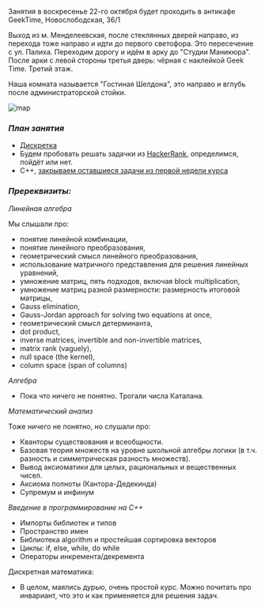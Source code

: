 Занятия в воскресенье 22-го октября будет проходить в антикафе GeekTime, Новослободская, 36/1 

Выход из м. Менделеевская, после стеклянных дверей направо, из перехода тоже направо и идти до первого светофора. Это пересечение с ул. Палиха. Переходим дорогу и идём в арку до "Студии Маникюра". После арки с левой стороны третья дверь: чёрная с наклейкой Geek Time. Третий этаж.

Наша комната называется "Гостиная Шелдона", это направо и вглубь после администраторской стойки.

![map](https://pp.userapi.com/c622517/v622517522/4ccf2/HijHNyPsegI.jpg)

### *План занятия*

- [Дискретка](https://www.lektorium.tv/lecture/13895)
- Будем пробовать решать задачки из [HackerRank](https://www.hackerrank.com), определимся, пойдёт или нет.
- C++, [закрываем оставшиеся задачи из первой недели курса](https://www.coursera.org/learn/c-plus-plus-white/home/week/1)

### *Пререквизиты:*

_Линейная алгебра_

Мы слышали про:
- понятие линейной комбинации,
- понятие линейного преобразования,
- геометрический смысл линейного преобразования,
- использование матричного представления для решения линейных уравнений, 
- умножение матриц, пять подходов, включая block multiplication,
- умножение матриц разной размерности: размерность итоговой матрицы,
- Gauss elimination,
- Gauss-Jordan approach for solving two equations at once,
- геометрический смысл детерминанта,
- dot product,
- inverse matrices, invertible and non-invertible matrices,
- matrix rank (vaguely),
- null space (the kernel),
- column space (span of columns)

_Алгебра_

- Пока что ничего не понятно. Трогали числа Каталана.

_Математический анализ_

Тоже ничего не понятно, но слушали про:
- Кванторы существования и всеобщности.
- Базовая теория множеств на уровне школьной алгебры логики (в т.ч. разность и симметрическая разность множеств).
- Вывод аксиоматики для целых, рациональных и вещественных чисел.
- Аксиома полноты (Кантора-Дедекинда)
- Супремум и инфинум

_Введение в программирование на С++_

- Импорты библиотек и типов
- Пространство имен
- Библиотека algorithm и простейшая сортировка векторов
- Циклы: if, else, while, do while
- Операторы инкремента/декремента

Дискретная математика:
- В целом, маялись дурью, очень простой курс. Можно почитать про инвариант, что это и как применяется для решения задач.

